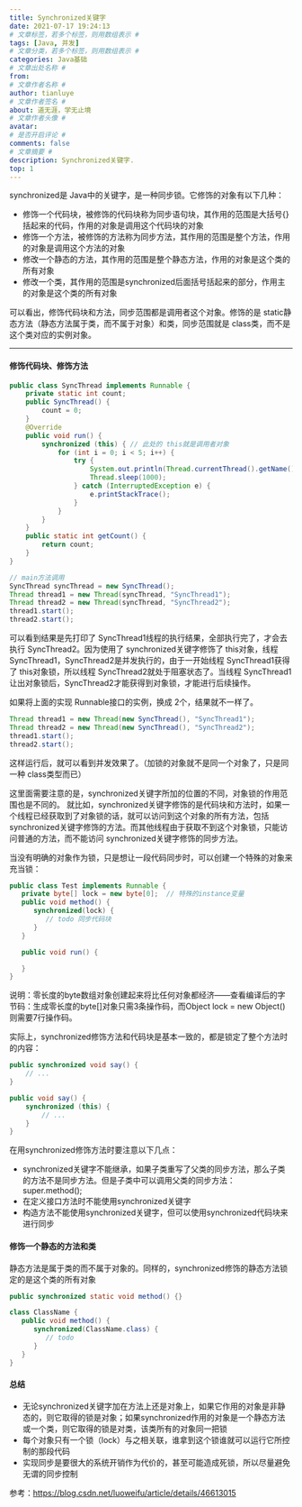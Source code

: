 ```yaml
---
title: Synchronized关键字
date: 2021-07-17 19:24:13
# 文章标签，若多个标签，则用数组表示 #
tags: [Java, 并发]
# 文章分类，若多个标签，则用数组表示 #
categories: Java基础
# 文章出处名称 #
from: 
# 文章作者名称 #
author: tianluye
# 文章作者签名 #
about: 道无涯，学无止境
# 文章作者头像 #
avatar: 
# 是否开启评论 #
comments: false
# 文章摘要 #
description: Synchronized关键字.
top: 1
---
```


synchronized是 Java中的关键字，是一种同步锁。它修饰的对象有以下几种：

- 修饰一个代码块，被修饰的代码块称为同步语句块，其作用的范围是大括号{}括起来的代码，作用的对象是调用这个代码块的对象
- 修饰一个方法，被修饰的方法称为同步方法，其作用的范围是整个方法，作用的对象是调用这个方法的对象
- 修改一个静态的方法，其作用的范围是整个静态方法，作用的对象是这个类的所有对象
- 修改一个类，其作用的范围是synchronized后面括号括起来的部分，作用主的对象是这个类的所有对象

可以看出，修饰代码块和方法，同步范围都是调用者这个对象。修饰的是 static静态方法（静态方法属于类，而不属于对象）和类，同步范围就是 class类，而不是这个类对应的实例对象。

---

#### 修饰代码块、修饰方法

```java
public class SyncThread implements Runnable {
    private static int count;
    public SyncThread() {
        count = 0;
    }
    @Override
    public void run() {
        synchronized (this) { // 此处的 this就是调用者对象
            for (int i = 0; i < 5; i++) {
                try {
                    System.out.println(Thread.currentThread().getName() + ": " + (count++));
                    Thread.sleep(1000);
                } catch (InterruptedException e) {
                    e.printStackTrace();
                }
            }
        }
    }
    public static int getCount() {
        return count;
    }
}

// main方法调用
SyncThread syncThread = new SyncThread();
Thread thread1 = new Thread(syncThread, "SyncThread1");
Thread thread2 = new Thread(syncThread, "SyncThread2");
thread1.start();
thread2.start();
```

可以看到结果是先打印了 SyncThread1线程的执行结果，全部执行完了，才会去执行 SyncThread2。因为使用了 synchronized关键字修饰了 this对象，线程 SyncThread1，SyncThread2是并发执行的，由于一开始线程 SyncThread1获得了 this对象锁，所以线程 SyncThread2就处于阻塞状态了。当线程 SyncThread1让出对象锁后，SyncThread2才能获得到对象锁，才能进行后续操作。

如果将上面的实现 Runnable接口的实例，换成 2个，结果就不一样了。

```java
Thread thread1 = new Thread(new SyncThread(), "SyncThread1");
Thread thread2 = new Thread(new SyncThread(), "SyncThread2");
thread1.start();
thread2.start();
```

这样运行后，就可以看到并发效果了。（加锁的对象就不是同一个对象了，只是同一种 class类型而已）

这里面需要注意的是，synchronized关键字所加的位置的不同，对象锁的作用范围也是不同的。
就比如，synchronized关键字修饰的是代码块和方法时，如果一个线程已经获取到了对象锁的话，就可以访问到这个对象的所有方法，包括 synchronized关键字修饰的方法。而其他线程由于获取不到这个对象锁，只能访问普通的方法，而不能访问 synchronized关键字修饰的同步方法。

当没有明确的对象作为锁，只是想让一段代码同步时，可以创建一个特殊的对象来充当锁：

```java
public class Test implements Runnable {
   private byte[] lock = new byte[0];  // 特殊的instance变量
   public void method() {
      synchronized(lock) {
         // todo 同步代码块
      }
   }

   public void run() {

   }
}
```

说明：零长度的byte数组对象创建起来将比任何对象都经济――查看编译后的字节码：生成零长度的byte[]对象只需3条操作码，而Object lock = new Object()则需要7行操作码。

实际上，synchronized修饰方法和代码块是基本一致的，都是锁定了整个方法时的内容：

```java
public synchronized void say() {
    // ...
}

public void say() {
    synchronized (this) {
        // ...
    }
}
```

在用synchronized修饰方法时要注意以下几点：

- synchronized关键字不能继承，如果子类重写了父类的同步方法，那么子类的方法不是同步方法。但是子类中可以调用父类的同步方法：super.method();
- 在定义接口方法时不能使用synchronized关键字
- 构造方法不能使用synchronized关键字，但可以使用synchronized代码块来进行同步

#### 修饰一个静态的方法和类

静态方法是属于类的而不属于对象的。同样的，synchronized修饰的静态方法锁定的是这个类的所有对象

```java
public synchronized static void method() {}

class ClassName {
   public void method() {
      synchronized(ClassName.class) {
         // todo
      }
   }
}
```

#### 总结

- 无论synchronized关键字加在方法上还是对象上，如果它作用的对象是非静态的，则它取得的锁是对象；如果synchronized作用的对象是一个静态方法或一个类，则它取得的锁是对类，该类所有的对象同一把锁
- 每个对象只有一个锁（lock）与之相关联，谁拿到这个锁谁就可以运行它所控制的那段代码
- 实现同步是要很大的系统开销作为代价的，甚至可能造成死锁，所以尽量避免无谓的同步控制

参考：https://blog.csdn.net/luoweifu/article/details/46613015